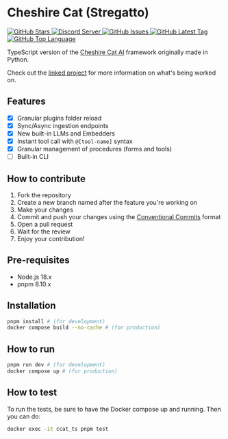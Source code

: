 # Cheshire Cat (Stregatto)

<a href="https://github.com/zAlweNy26/ts-cat">
    <img alt="GitHub Stars" src="https://img.shields.io/github/stars/zAlweNy26/ts-cat">
</a>
<a href="https://discord.gg/bHX5sNFCYU">
    <img alt="Discord Server" src="https://img.shields.io/discord/1092359754917089350?logo=discord">
</a>
<a href="https://github.com/zAlweNy26/ts-cat/issues">
    <img alt="GitHub Issues" src="https://img.shields.io/github/issues/zAlweNy26/ts-cat">
</a>
<a href="https://github.com/zAlweNy26/ts-cat/tags">
    <img alt="GitHub Latest Tag" src="https://img.shields.io/github/v/tag/zAlweNy26/ts-cat">
</a>
<a href="https://github.com/zAlweNy26/ts-cat">
    <img alt="GitHub Top Language" src="https://img.shields.io/github/languages/top/zAlweNy26/ts-cat">
</a>

TypeScript version of the [Cheshire Cat AI](https://github.com/cheshire-cat-ai/core) framework originally made in Python.

Check out the [linked project](https://github.com/zAlweNy26/ts-cat/projects?query=is%3Aopen) for more information on what's being worked on.

## Features

- [x] Granular plugins folder reload
- [x] Sync/Async ingestion endpoints
- [x] New built-in LLMs and Embedders
- [x] Instant tool call with `@[tool-name]` syntax
- [x] Granular management of procedures (forms and tools)
- [ ] Built-in CLI

## How to contribute

1. Fork the repository
2. Create a new branch named after the feature you're working on
3. Make your changes
4. Commit and push your changes using the [Conventional Commits](https://www.conventionalcommits.org/en/v1.0.0/) format
5. Open a pull request
6. Wait for the review
7. Enjoy your contribution!

## Pre-requisites

- Node.js 18.x
- pnpm 8.10.x

## Installation

```bash
pnpm install # (for development)
docker compose build --no-cache # (for production)
```

## How to run

```bash
pnpm run dev # (for development)
docker compose up # (for production)
```

## How to test

To run the tests, be sure to have the Docker compose up and running. Then you can do:

```bash
docker exec -it ccat_ts pnpm test
```
